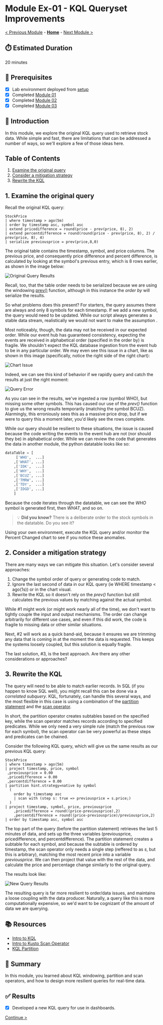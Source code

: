 # Module Ex-01 - KQL Queryset Improvements

[< Previous Module](../modules/moduleex00.md) - **[Home](../README.md)** - [Next Module >](./moduleex02.md)

## :stopwatch: Estimated Duration

20 minutes

## :thinking: Prerequisites

- [x] Lab environment deployed from [setup](../modules/module00.md)
- [x] Completed [Module 01](../modules/module01.md)
- [x] Completed [Module 02](../modules/module02.md)
- [x] Completed [Module 03](../modules/module03.md)

## :loudspeaker: Introduction

In this module, we explore the original KQL query used to retrieve stock data. While simple and fast, there are limitations that can be addressed a number of ways, so we'll explore a few of those ideas here.

## Table of Contents

1. [Examine the original query](#1-examine-the-original-query)
2. [Consider a mitigation strategy](#2-consider-a-mitigation-strategy)
3. [Rewrite the KQL](#3-rewrite-the-kql)

## 1. Examine the original query

Recall the original KQL query:

```text
StockPrice
| where timestamp > ago(5m)
| order by timestamp asc, symbol asc
| extend pricedifference = round(price - prev(price, 8), 2)
| extend percentdifference = round(round(price - prev(price, 8), 2) / prev(price, 8), 4)
| serialize previousprice = prev(price,8,0)
```

The original table contains the timestamp, symbol, and price columns. The previous price, and consequently price difference and percent difference, is calculated by looking at the symbol's previous entry, which is 8 rows earlier, as shown in the image below:

![Original Query Results](../images/moduleex/moduleex01/originalqueryresults.png)

Recall, too, that the table order needs to be serialized because we are using the windowing [prev()](https://learn.microsoft.com/en-us/azure/data-explorer/kusto/query/prevfunction) function, although in this instance the *order by* will serialize the results.

So what problems does this present? For starters, the query assumes there are always and only 8 symbols for each timestamp. If we add a new symbol, the query would need to be updated. While our script always generates a stable data stream, realistically we would not want to make the assumption . 

Most noticeably, though, the data may not be received in our expected order. While our event hub has guaranteed consistency, expecting the events are received in alphabetical order (specified in the order by) is fragile. We shouldn't expect the KQL database ingestion from the event hub to be in any particular order. We may even see this issue in a chart, like as shown in this image (specifically, notice the right side of the right chart):

![Chart Issue](../images/moduleex/moduleex01/chartissue.png)

Indeed, we can see this kind of behavior if we rapidly query and catch the results at just the right moment:

![Query Error](../images/moduleex/moduleex01/orderissue.png)

As you can see in the results, we've ingested a row (symbol WHO), but missing some other symbols. This has caused our use of the *prev()* function to give us the wrong results temporarily (matching the symbol BCUZ). Alarmingly, this erroniously sees this as a massive price drop, but if we were to query this a moment later, you'd likely see the rows complete.

While our query should be resilient to these situations, the issue is caused because the code writing the events to the event hub are not (nor should they be) in alphabetical order. While we can review the code that generates the data in another module, the python datatable looks like so:

```python
dataTable = [
     ['WHO',  ...] 
    ,['WHAT', ...] 
    ,['IDK',  ...]  
    ,['WHY',  ...]  
    ,['BCUZ', ...] 
    ,['TMRW', ...]  
    ,['TDY',  ...] 
    ,['IDGD', ...]  
    ]
```

Because the code iterates through the datatable, we can see the *WHO* symbol is generated first, then *WHAT*, and so on. 

> :bulb: **Did you know?**
> There is a deliberate order to the stock symbols in the datatable. Do you see it?

Using your own environment, execute the KQL query and/or monitor the Percent Changed chart to see if you notice these anomalies.

## 2. Consider a mitigation strategy

There are many ways we can mitigate this situation. Let's consider several approaches:

1. Change the symbol order of query or generating code to match. 
2. Ignore the last second of data in our KQL query (ie WHERE timestamp < ago(1s)) or in the chart visual.
3. Rewrite the KQL so it doesn't rely on the *prev()* function but still calculates the previous values by matching against the actual symbol.

While #1 might work (or might work nearly all of the time), we don't want to tightly couple the input and output mechanisms. The order can change arbitrarily for different use cases, and even if this did work, the code is fragile to missing data or other similar situations.

Next, #2 will work as a quick band-aid, because it ensures we are trimming any data that is coming in at the moment the data is requested. This keeps the systems loosely coupled, but this solution is equally fragile.

The last solution, #3, is the best approach. Are there any other considerations or approaches?

## 3. Rewrite the KQL

The query will need to be able to match earlier records. In SQL (if you happen to know SQL well), you might recall this can be done via a *correlated subquery*. KQL, fortunately, can handle this several ways, and the most flexible in this case is using a combination of the [partition statement](https://learn.microsoft.com/en-us/azure/data-explorer/kusto/query/partitionoperator) and the [scan operator](https://learn.microsoft.com/en-us/azure/data-explorer/kusto/query/scan-operator). 

In short, the partition operator creates subtables based on the specified key, while the scan operator matches records according to specified predicates. While we only need a very simple rule (match the previous row for each symbol), the scan operator can be very powerful as these steps and predicates can be chained. 

Consider the following KQL query, which will give us the same results as our previous KQL query:

```text
StockPrice
| where timestamp > ago(5m)
| project timestamp, price, symbol
 ,previousprice = 0.00
 ,pricedifference = 0.00
 ,percentdifference = 0.00
| partition hint.strategy=native by symbol
  (
    order by timestamp asc 
    | scan with (step s: true => previousprice = s.price;)
  )
| project timestamp, symbol, price, previousprice
    ,pricedifference = round((price-previousprice),2)
    ,percentdifference = round((price-previousprice)/previousprice,2)
| order by timestamp asc, symbol asc
```

The top part of the query (before the partition statement) retrieves the last 5 minutes of data, and sets up the three variables (previousprice, pricedifference, and percentdifference). The partition statement creates a subtable for each symbol, and because the subtable is ordered by timestamp, the scan operator only needs a single step (reffered to as *s*, but this is arbitrary), matching the most recent price into a variable *previousprice*. We can then project that value with the rest of the data, and calculate the price and percentage change similarly to the original query.

The results look like:

![New Query Results](../images/moduleex/moduleex01/newqueryresults.png)

The resulting query is far more resilient to order/data issues, and maintains a loose coupling with the data producer. Naturally, a query like this is more computationally expensive, so we'd want to be cognizant of the amount of data we are querying.

## :books: Resources

* [Intro to KQL](https://learn.microsoft.com/en-us/training/modules/write-first-query-kusto-query-language/)
* [Intro to Kusto Scan Operator](https://learn.microsoft.com/en-us/azure/data-explorer/kusto/query/scan-operator)
* [KQL Partition](https://learn.microsoft.com/en-us/azure/data-explorer/kusto/query/partitionoperator)

## :tada: Summary

In this module, you learned about KQL windowing, partition and scan operators, and how to design more resilient queries for real-time data.

## :white_check_mark: Results

- [x] Developed a new KQL query for use in dashboards.

[Continue >](./moduleex02.md)